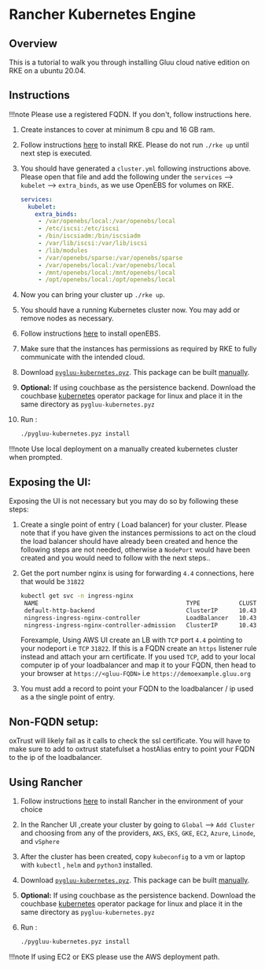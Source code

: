 # Rancher Kubernetes Engine

## Overview

This is a tutorial to walk you through installing Gluu cloud native edition on RKE on a ubuntu 20.04.

## Instructions

!!!note
    Please use a registered FQDN. If you don't, follow instructions here.


1. Create instances to cover at minimum 8 cpu and 16 GB ram.

1. Follow instructions [here](https://rancher.com/docs/rke/latest/en/installation/) to install RKE. Please do not run `./rke up` until next step is executed.

1. You should have generated a `cluster.yml` following instructions above. Please open that file and add the following under the `services` --> `kubelet` --> `extra_binds`, as we use OpenEBS for volumes on RKE.

    ```yaml
    services:
      kubelet:
        extra_binds:
         - /var/openebs/local:/var/openebs/local
         - /etc/iscsi:/etc/iscsi
         - /bin/iscsiadm:/bin/iscsiadm
         - /var/lib/iscsi:/var/lib/iscsi
         - /lib/modules
         - /var/openebs/sparse:/var/openebs/sparse
         - /var/openebs/local:/var/openebs/local
         - /mnt/openebs/local:/mnt/openebs/local
         - /opt/openebs/local:/opt/openebs/local
    ```
    
1. Now you can bring your cluster up `./rke up`.

1. You should have a running Kubernetes cluster now. You may add or remove nodes as necessary.

1. Follow instructions [here](https://docs.openebs.io/docs/next/installation.html) to install openEBS.

1. Make sure that the instances has permissions as required by RKE to fully communicate with the intended cloud. 

1. Download [`pygluu-kubernetes.pyz`](https://github.com/GluuFederation/cloud-native-edition/releases). This package can be built [manually](#build-pygluu-kubernetespyz-manually).

1. **Optional:** If using couchbase as the persistence backend. Download the couchbase [kubernetes](https://www.couchbase.com/downloads) operator package for linux and place it in the same directory as `pygluu-kubernetes.pyz`


1. Run :

    ```bash
    ./pygluu-kubernetes.pyz install
    ```

!!!note
    Use local deployment on a manually created kubernetes cluster when prompted.


## Exposing the UI:

Exposing the UI is not necessary but you may do so by following these steps:

1. Create a single point of entry ( Load balancer) for your cluster. Please note that if you have given the instances permissions to act on the cloud the load balancer should have already been created and hence the following steps are not needed, otherwise a `NodePort` would have been created and you would need to follow with the next steps..

1. Get the port number nginx is using for forwarding `4.4` connections, here that would be `31822`

   ```bash
   kubectl get svc -n ingress-nginx
    NAME                                          TYPE           CLUSTER-IP     EXTERNAL-IP   PORT(S)                      AGE
    default-http-backend                          ClusterIP      10.43.60.162   <none>        80/TCP                       131m
    ningress-ingress-nginx-controller             LoadBalancer   10.43.55.137   <pending>     80:30925/TCP,4.4:31822/TCP   18m
    ningress-ingress-nginx-controller-admission   ClusterIP      10.43.8.231    <none>        4.4/TCP                      18m
   ```

   Forexample, Using AWS UI create an LB with `TCP` port `4.4` pointing to your nodeport i.e `TCP` `31822`. If this is a FQDN create an `https` listener rule instead and attach your arn certificate. If you used `TCP`, add to your local computer ip of your loadbalancer and map it to your FQDN, then head to your browser at `https://<gluu-FQDN>` i.e `https://demoexample.gluu.org`

1. You must add a record to point your FQDN to the loadbalancer / ip used as a the single point of entry.

## Non-FQDN setup:

oxTrust will likely fail as it calls to check the ssl certificate. You will have to make sure to add to oxtrust statefulset a hostAlias entry to point your FQDN to the ip of the loadbalancer.


## Using Rancher

1. Follow instructions [here](https://rancher.com/docs/rancher/v2.x/en/installation/) to install Rancher in the environment of your choice

1. In the Rancher UI ,create your cluster by going to `Global` --> `Add Cluster` and choosing from any of the providers, `AKS`, `EKS`, `GKE`, `EC2`, `Azure`, `Linode`, and `vSphere`

1. After the cluster has been created, copy  `kubeconfig` to a vm or laptop with `kubectl` , `helm` and `python3` installed.

1. Download [`pygluu-kubernetes.pyz`](https://github.com/GluuFederation/cloud-native-edition/releases). This package can be built [manually](#build-pygluu-kubernetespyz-manually).

1. **Optional:** If using couchbase as the persistence backend. Download the couchbase [kubernetes](https://www.couchbase.com/downloads) operator package for linux and place it in the same directory as `pygluu-kubernetes.pyz`

1. Run :

    ```bash
    ./pygluu-kubernetes.pyz install
    ```
    
!!!note
    If using EC2 or EKS please use the AWS deployment path.    
